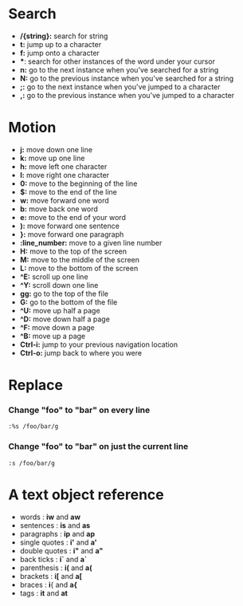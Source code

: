     
# Search

- **/{string}:** search for string
- **t:** jump up to a character
- **f:** jump onto a character
- __*__: search for other instances of the word under your cursor
- **n:** go to the next instance when you've searched for a string
- **N:** go to the previous instance when you've searched for a string
- **;:** go to the next instance when you've jumped to a character
- **,:** go to the previous instance when you've jumped to a character

# Motion

- **j:** move down one line
- **k:** move up one line
- **h:** move left one character
- **l:** move right one character
- **0:** move to the beginning of the line
- **$:** move to the end of the line
- **w:** move forward one word
- **b:** move back one word
- **e:** move to the end of your word
- **):** move forward one sentence
- **}:** move forward one paragraph
- **:line_number:** move to a given line number
- **H:** move to the top of the screen
- **M:** move to the middle of the screen
- **L:** move to the bottom of the screen
- **\^E:** scroll up one line
- **\^Y:** scroll down one line
- **gg:** go to the top of the file
- **G:** go to the bottom of the file
- **\^U:** move up half a page
- **\^D:** move down half a page
- **\^F:** move down a page
- **\^B:** move up a page
- **Ctrl-i:** jump to your previous navigation location
- **Ctrl-o:** jump back to where you were

# Replace
### Change "foo" to "bar" on every line

    :%s /foo/bar/g

### Change "foo" to "bar" on just the current line

    :s /foo/bar/g


# A text object reference

- words         : **iw** and **aw**
- sentences     : **is** and **as**
- paragraphs    : **ip** and **ap**
- single quotes : **i'** and **a'**
- double quotes : **i"** and **a"**
- back ticks    : **i\`** and **a\`**
- parenthesis   : **i(** and **a(**
- brackets      : **i[** and **a[**
- braces        : **i**{ and **a{**
- tags          : **it** and **at**
